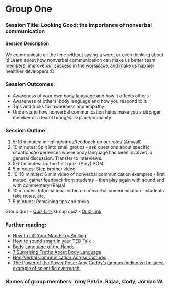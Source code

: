 # Group One

### Session Title: Looking Good: the importance of nonverbal communication
#### Session Description:
We communicate all the time without saying a word, or even thinking about it! Learn about how nonverbal communication can make us better team members, improve our success in the workplace, and make us happier healthier developers :D

### Session Outcomes: 
- Awareness of your own body language and how it affects others
- Awareness of others' body language and how you respond to it
- Tips and tricks for awareness and empathy
- Understand how nonverbal communication helps make you a stronger member of a team/Turing/workplace/humanity

### Session Outline:
1. 5-10 minutes: mingling/intros/feedback on our roles (Amy/all)
2. 10 minutes: Split into small groups - ask questions about specific situations/experiences where body language has been involved, a general discussion. Transfer to interviews. 
3. 5-10 minutes: Do the first quiz. (Amy)
POM
4. 5 minutes: Step brother video
5. 10-15 minutes: 6 min video of nonverbal communication examples - first muted, gather feedback from students - then play again with sound and with commentary (Rajaa)
6. 10 minutes: Informational video on nonverbal communication - students take notes, etc.
7. 5 mintues: Remaining tips and tricks


Group quiz - [Quiz Link](https://testyourself.psychtests.com/testid/3764)
Group quiz - [Quiz Link](https://www.theguardian.com/small-business-network/2016/mar/04/quiz-fluent-body-language-business-success-relationships)


### Further reading:
- [How to Lift Your Mood: Try Smiling](http://content.time.com/time/health/article/0,8599,1871687,00.html)
- [How to sound smart in your TED Talk](https://www.youtube.com/watch?v=8S0FDjFBj8o)
- [Body Language of the Hands](https://www.psychologytoday.com/blog/spycatcher/201001/body-language-the-hands)
- [7 Surprising Truths About Body Language](https://www.forbes.com/sites/nickmorgan/2012/10/25/7-surprising-truths-about-body-language/#70a1db93509f)
- [Non-Verbal Communication Across Cultures](https://www.psychologytoday.com/blog/between-cultures/201706/non-verbal-communication-across-cultures)
- [The Power of the Power Pose: Amy Cuddy’s famous finding is the latest example of scientific overreach.](http://www.slate.com/articles/health_and_science/science/2016/01/amy_cuddy_s_power_pose_research_is_the_latest_example_of_scientific_overreach.html)

### Names of group members: Amy Petrie, Rajaa, Cody, Jordan W.




